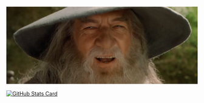 [<img src="https://raw.githubusercontent.com/javuto/javuto/master/nod.gif" alt="👋 Hi there! I'm Javier Marcos" title="👋 Hi there! I'm Javier Marcos"/>](https://javuto.net)

[![GitHub Stats Card](https://github-readme-stats.vercel.app/api?username=javuto&show_icons=true&theme=transparent&count_private=true&include_all_commits=true)](https://github.com/anuraghazra/github-readme-stats)

<!--
**javuto/javuto** is a ✨ _special_ ✨ repository because its `README.md` (this file) appears on your GitHub profile.

Here are some ideas to get you started:

- 🔭 I’m currently working on ...
- 🌱 I’m currently learning ...
- 👯 I’m looking to collaborate on ...
- 🤔 I’m looking for help with ...
- 💬 Ask me about ...
- 📫 How to reach me: ...
- 😄 Pronouns: ...
- ⚡ Fun fact: ...
-->
